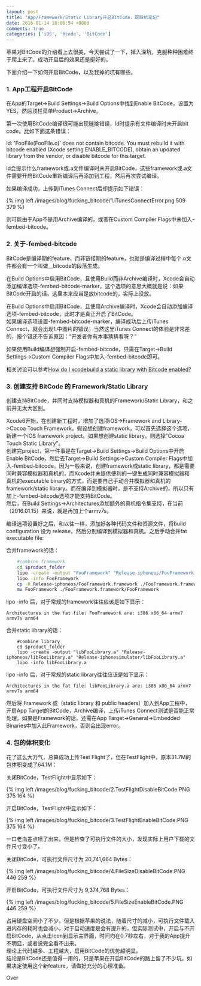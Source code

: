 ```yaml
---
layout: post
title: "App/Framework/Static Library开启BitCode，既踩坑笔记"
date: 2016-01-14 18:06:54 +0800
comments: true
categories: ['iOS', 'Xcode', 'BitCode']
---
```


苹果对BitCode的介绍看上去很美，今天尝试了一下，掉入深坑，克服种种困难终于爬上来了。成功开启后的效果还是挺好的。  

下面介绍一下如何开启BitCode，以及我掉的坑有哪些。  

<!--more-->

### 1. App工程开启BitCode

在App的Target->Build Settings->Build Options中找到Enable BitCode，设置为YES，然后顶栏菜单Product->Archive。  

第一次使用BitCode编译很可能出现链接错误，ld时提示有文件编译时未开启bit code。比如下面这条错误：

ld: 'FooFile(FooFile.o)' does not contain bitcode. You must rebuild it with bitcode enabled (Xcode setting ENABLE_BITCODE), obtain an updated library from the vendor, or disable bitcode for this target.   

ld会提示什么framework或.a文件编译时未开启BitCode，这些framework或.a文件需要开启BitCode重新编译后再添加到工程，然后再次尝试编译。  

如果编译成功，上传到iTunes Connect后却提示如下错误：  

{% img left /images/blog/fucking_bitcode/1.iTunesConnectError.png 509 379 %}  

则可能由于App不是用Archive编译的，或者在Custom Compiler Flags中未加入-fembed-bitcode。  

### 2. 关于-fembed-bitcode

BitCode是编译期的feature，而非链接期的feature，也就是编译过程中每个.o文件都会有一个叫做__bitcode的段落生成。  

在Build Options中启用BitCode，且使用Build而非Archive编译时，Xcode会自动添加编译选项-fembed-bitcode-marker，这个选项的意思大概就是说：如果BitCode开启的话，这里本来应当是放bitcode的，实际上没放。  

在Build Options中启用BitCode，且使用Archive编译时，Xcode会自动添加编译选项-fembed-bitcode，此时才是真正开启了BitCode。  
如果编译选项设置-fembed-bitcode-marker，编译成功后上传iTunes Connect，就会出现1.中图片的错误。当然这里iTunes Connect的体验是非常差的，报个错还不告诉原因：“开发者你有本事猜猜看呀？”  

如果使用Build编译想强制开启-fembed-bitcode，只需在Target->Build Settings->Custom Compiler Flags中加入-fembed-bitcode即可。  

相关讨论可以参考[How do I xcodebuild a static library with Bitcode enabled?](http://stackoverflow.com/questions/31486232/how-do-i-xcodebuild-a-static-library-with-bitcode-enabled)

### 3. 创建支持 BitCode 的 Framework/Static Library

创建支持BitCode，并同时支持模拟器和真机的Framework/Static Library，和之前并无太大区别。  

Xcode6开始，在创建新工程时，增加了选项iOS->Framework and Library->Cocoa Touch Framework。假设想创建framework，可以首先选择这个选项，新建一个iOS framework project。如果想创建static library，则选择"Cocoa Touch Static Library"。  
创建完project，第一件事是在Target->Build Settings->Build Options中开启Enable BitCode，然后去Target->Build Settings->Custom Compiler Flags中加入-fembed-bitcode。因为一般来说，创建framework或static library，都是需要同时兼容模拟器和真机的，而Xcode并未提供便利的一键生成同时兼容模拟器和真机的executable binary的方式，而是要自己手动合并模拟器和真机的framework/static library。而在编译到模拟器时，是不支持Archive的，所以只有加上-fembed-bitcode选项才能支持BitCode。  
然后，在Build Settings->Architectures添加额外的真机指令集支持，在当前（2016.01.15）来说，就是再加上个armv7s。  

编译选项设置好之后，和以往一样，添加好各种代码文件和资源文件，将build configuration 设为 release，然后分别编译到模拟器和真机。之后手动合并fat executable file:  

合并framework的话：
```bash
	#combine framework
	cd $product_folder
	lipo -create -output "FooFramework" "Release-iphoneos/FooFramework.framework/FooFramework" "Release-iphonesimulator/FooFramework.framework/FooFramework"
	lipo -info FooFramework
	cp -R Release-iphoneos/FooFramework.framework ./FooFramework.framework
	mv FooFramework ./FooFramework.framework/FooFramework
```

lipo -info 后，对于常规的framework往往应该是如下显示：  

```
Architectures in the fat file: FooFramework are: i386 x86_64 armv7 armv7s arm64 
```

合并static library的话：
```
	#combine library
	cd $product_folder
	lipo -create -output "libFooLibrary.a" "Release-iphoneos/libFooLibrary.a" "Release-iphonesimulator/libFooLibrary.a" 
	lipo -info libFooLibrary.a
```

lipo -info 后，对于常规的static library往往应该是如下显示：  

```
Architectures in the fat file: libFooLibrary.a are: i386 x86_64 armv7 armv7s arm64 
```

然后将 Framework 或（static library 和 public headers）加入到App工程中，开启App Target的BitCode，Archive编译，上传iTunes Connect测试是否能正常处理。如果是Framework的话，还需在App Target->General->Embedded Binaries中加入此Framework，否则会出现error。   

### 4. 包的体积变化

花了这么大力气，总算成功上传Test Flight了，但在TestFlight中，原本31.7M的包体积变成了64.1M：  

关闭BitCode，TestFlight中显示如下： 

{% img left /images/blog/fucking_bitcode/2.TestFlightDisableBitCode.PNG 375 164 %}  

开启BitCode，TestFlight中显示如下：

{% img left /images/blog/fucking_bitcode/3.TestFlightEnableBitCode.PNG 375 164 %}  

一口老血差点喷了出来。但是检查了可执行文件的大小，发现实际上用户下载的文件尺寸变小了。  

关闭BitCode，可执行文件尺寸为 20,741,664 Bytes：

{% img left /images/blog/fucking_bitcode/4.FileSizeDisableBitCode.PNG 446 259 %}  

开启BitCode，可执行文件尺寸为 9,374,768 Bytes：  

{% img left /images/blog/fucking_bitcode/5.FileSizeEnableBitCode.PNG 446 259 %}  

占用硬盘空间小了不少。但是根据苹果的说法，随着尺寸的减小，可执行文件载入进内存的耗时也会减小，对于启动速度是会有提升的，但实际测试中，开启与不开启BitCode，从点击Icon到显示主界面，时间均在0.7秒左右，对于我的App提升不明显，或者说完全看不出来。  
理论上代码越多、工程越大，启用BitCode的优势越明显。  
结论是BitCode还是值得一用的，只是苹果在开启BitCode的路上留了不少坑，如果决定使用这个新feature，请做好充分的心理准备。  

Over